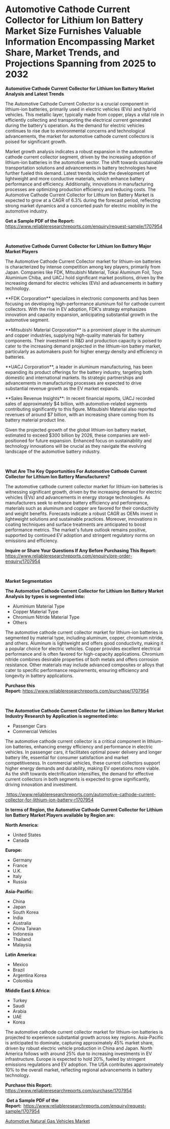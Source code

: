 <p><h1>Automotive Cathode Current Collector for Lithium Ion Battery Market Size Furnishes Valuable Information Encompassing Market Share, Market Trends, and Projections Spanning from 2025 to 2032</h1></p><p><strong>Automotive Cathode Current Collector for Lithium Ion Battery Market Analysis and Latest Trends</strong></p>
<p><p>The Automotive Cathode Current Collector is a crucial component in lithium-ion batteries, primarily used in electric vehicles (EVs) and hybrid vehicles. This metallic layer, typically made from copper, plays a vital role in efficiently collecting and transporting the electrical current generated during the battery's operation. As the demand for electric vehicles continues to rise due to environmental concerns and technological advancements, the market for automotive cathode current collectors is poised for significant growth.</p><p>Market growth analysis indicates a robust expansion in the automotive cathode current collector segment, driven by the increasing adoption of lithium-ion batteries in the automotive sector. The shift towards sustainable transportation solutions and advancements in battery technologies have further fueled this demand. Latest trends include the development of lightweight and more conductive materials, which enhance battery performance and efficiency. Additionally, innovations in manufacturing processes are optimizing production efficiency and reducing costs. The Automotive Cathode Current Collector for Lithium Ion Battery Market is expected to grow at a CAGR of 6.3% during the forecast period, reflecting strong market dynamics and a concerted push for electric mobility in the automotive industry.</p></p>
<p><strong>Get a Sample PDF of the Report:&nbsp;</strong> <a href="https://www.reliableresearchreports.com/enquiry/request-sample/1707954?utm_campaign=3084&utm_medium=2&utm_source=Github&utm_content=ia&utm_term=25032025&utm_id=automotive-cathode-current-collector-for-lithium-ion-battery">https://www.reliableresearchreports.com/enquiry/request-sample/1707954</a></p>
<p>&nbsp;</p>
<p><strong>Automotive Cathode Current Collector for Lithium Ion Battery Major Market Players</strong></p>
<p><p>The Automotive Cathode Current Collector market for lithium-ion batteries is characterized by intense competition among key players, primarily from Japan. Companies like FDK, Mitsubishi Material, Tokai Aluminum Foil, Toyo Aluminium Chiba, and UACJ hold significant market positions, driven by the increasing demand for electric vehicles (EVs) and advancements in battery technology.</p><p>**FDK Corporation** specializes in electronic components and has been focusing on developing high-performance aluminum foil for cathode current collectors. With the rise in EV adoption, FDK's strategy emphasizes innovation and capacity expansion, anticipating substantial growth in the automotive segment.</p><p>**Mitsubishi Material Corporation** is a prominent player in the aluminum and copper industries, supplying high-quality materials for battery components. Their investment in R&D and production capacity is poised to cater to the increasing demand projected in the lithium-ion battery market, particularly as automakers push for higher energy density and efficiency in batteries.</p><p>**UACJ Corporation**, a leader in aluminum manufacturing, has been expanding its product offerings for the battery industry, targeting both domestic and international markets. Its strategic partnerships and advancements in manufacturing processes are expected to drive substantial revenue growth as the EV market expands.</p><p>**Sales Revenue Insights**: In recent financial reports, UACJ recorded sales of approximately $4 billion, with automotive-related segments contributing significantly to this figure. Mitsubishi Material also reported revenues of around $7 billion, with an increasing share coming from its battery material product line.</p><p>Given the projected growth of the global lithium-ion battery market, estimated to exceed $300 billion by 2026, these companies are well-positioned for future expansion. Enhanced focus on sustainability and technology innovations will be crucial as they navigate the evolving landscape of the automotive battery industry.</p></p>
<p>&nbsp;</p>
<p><strong>What Are The Key Opportunities For Automotive Cathode Current Collector for Lithium Ion Battery Manufacturers?</strong></p>
<p><p>The automotive cathode current collector market for lithium-ion batteries is witnessing significant growth, driven by the increasing demand for electric vehicles (EVs) and advancements in energy storage technologies. As manufacturers seek to enhance battery efficiency and performance, materials such as aluminum and copper are favored for their conductivity and weight benefits. Forecasts indicate a robust CAGR as OEMs invest in lightweight solutions and sustainable practices. Moreover, innovations in coating techniques and surface treatments are anticipated to boost performance metrics. The market's future outlook remains positive, supported by continued EV adoption and stringent regulatory norms on emissions and efficiency.</p></p>
<p><strong>Inquire or Share Your Questions If Any Before Purchasing This Report:</strong> <a href="https://www.reliableresearchreports.com/enquiry/pre-order-enquiry/1707954?utm_campaign=3084&utm_medium=2&utm_source=Github&utm_content=ia&utm_term=25032025&utm_id=automotive-cathode-current-collector-for-lithium-ion-battery">https://www.reliableresearchreports.com/enquiry/pre-order-enquiry/1707954</a></p>
<p>&nbsp;</p>
<p><strong>Market Segmentation</strong></p>
<p><strong>The Automotive Cathode Current Collector for Lithium Ion Battery Market Analysis by types is segmented into:</strong></p>
<p><ul><li>Aluminium Material Type</li><li>Copper Material Type</li><li>Chromium Nitride Material Type</li><li>Others</li></ul></p>
<p><p>The automotive cathode current collector market for lithium-ion batteries is segmented by material type, including aluminum, copper, chromium nitride, and others. Aluminum is lightweight and offers good conductivity, making it a popular choice for electric vehicles. Copper provides excellent electrical performance and is often favored for high-capacity applications. Chromium nitride combines desirable properties of both metals and offers corrosion resistance. Other materials may include advanced composites or alloys that cater to specific performance requirements, ensuring efficiency and longevity in battery applications.</p></p>
<p><strong>Purchase this Report:&nbsp;</strong><a href="https://www.reliableresearchreports.com/purchase/1707954?utm_campaign=3084&utm_medium=2&utm_source=Github&utm_content=ia&utm_term=25032025&utm_id=automotive-cathode-current-collector-for-lithium-ion-battery">https://www.reliableresearchreports.com/purchase/1707954</a></p>
<p>&nbsp;</p>
<p><strong>The Automotive Cathode Current Collector for Lithium Ion Battery Market Industry Research by Application is segmented into:</strong></p>
<p><ul><li>Passenger Cars</li><li>Commercial Vehicles</li></ul></p>
<p><p>The automotive cathode current collector is a critical component in lithium-ion batteries, enhancing energy efficiency and performance in electric vehicles. In passenger cars, it facilitates optimal power delivery and longer battery life, essential for consumer satisfaction and market competitiveness. In commercial vehicles, these current collectors support higher energy demands and durability, making EV operations more viable. As the shift towards electrification intensifies, the demand for effective current collectors in both segments is expected to grow significantly, driving innovation and investment.</p></p>
<p><a href="https://www.reliableresearchreports.com/automotive-cathode-current-collector-for-lithium-ion-battery-r1707954?utm_campaign=3084&utm_medium=2&utm_source=Github&utm_content=ia&utm_term=25032025&utm_id=automotive-cathode-current-collector-for-lithium-ion-battery">&nbsp;https://www.reliableresearchreports.com/automotive-cathode-current-collector-for-lithium-ion-battery-r1707954</a></p>
<p><strong>In terms of Region, the Automotive Cathode Current Collector for Lithium Ion Battery Market Players available by Region are:</strong></p>
<p>
    <p> <strong> North America: </strong>
        <ul>
            <li>United States</li>
            <li>Canada</li>
        </ul>
        </p> 
    <p> <strong> Europe: </strong>
        <ul>
            <li>Germany</li>
            <li>France</li>
            <li>U.K.</li>
            <li>Italy</li>
            <li>Russia</li>
        </ul>
        </p> 
    <p> <strong> Asia-Pacific: </strong>
        <ul>
            <li>China</li>
            <li>Japan</li>
            <li>South Korea</li>
            <li>India</li>
            <li>Australia</li>
            <li>China Taiwan</li>
            <li>Indonesia</li>
            <li>Thailand</li>
            <li>Malaysia</li>
        </ul>
        </p> 
    <p> <strong> Latin America: </strong>
        <ul>
            <li>Mexico</li>
            <li>Brazil</li>
            <li>Argentina Korea</li>
            <li>Colombia</li>
        </ul>
        </p> 
    <p> <strong> Middle East & Africa: </strong>
        <ul>
            <li>Turkey</li>
            <li>Saudi</li>
            <li>Arabia</li>
            <li>UAE</li>
            <li>Korea</li>
        </ul>
    </p>
    </p>
<p><p>The automotive cathode current collector market for lithium-ion batteries is projected to experience substantial growth across key regions. Asia-Pacific is anticipated to dominate, capturing approximately 45% market share, driven by robust electric vehicle production in China and Japan. North America follows with around 25% due to increasing investments in EV infrastructure. Europe is expected to hold 20%, fueled by stringent emissions regulations and EV adoption. The USA contributes approximately 10% to the overall market, reflecting regional advancements in battery technology.</p></p>
<p><strong>Purchase this Report: </strong><a href="https://www.reliableresearchreports.com/purchase/1707954?utm_campaign=3084&utm_medium=2&utm_source=Github&utm_content=ia&utm_term=25032025&utm_id=automotive-cathode-current-collector-for-lithium-ion-battery">https://www.reliableresearchreports.com/purchase/1707954</a></p>
<p>&nbsp;<strong>Get a Sample PDF of the Report:&nbsp;&nbsp;</strong><a href="https://www.reliableresearchreports.com/enquiry/request-sample/1707954?utm_campaign=3084&utm_medium=2&utm_source=Github&utm_content=ia&utm_term=25032025&utm_id=automotive-cathode-current-collector-for-lithium-ion-battery">https://www.reliableresearchreports.com/enquiry/request-sample/1707954</a></p>
<p><strong></strong></p>
<p><p><a href="https://github.com/voigttyagi/Market-Research-Report-List-1/blob/main/automotive-natural-gas-vehicles-market.md?utm_campaign=3084&utm_medium=2&utm_source=Github&utm_content=ia&utm_term=25032025&utm_id=automotive-cathode-current-collector-for-lithium-ion-battery">Automotive Natural Gas Vehicles Market</a></p></p>